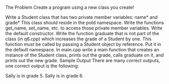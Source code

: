 The Problem
Create a program using a new class you create!

Write a Student class that has two private member variables: name* and grade*
This class should reside in the potd namespace.
Write the functions get_name, set_name, etc. to access those private member variables.
Write the default constructor.
Write the function graduate that is not part of the class (in q6.cpp) which increases the grade of a Student by one. This function must be called by passing a Student object by reference. Put it in the default namespace.
In main.cpp write a main function that creates an instance of the Student class, prints out the grade, calls graduate on it, and prints out the new grade.
Sample Output
There are many correct outputs, one correct output is the following:

Sally is in grade 5.
Sally is in grade 6.

